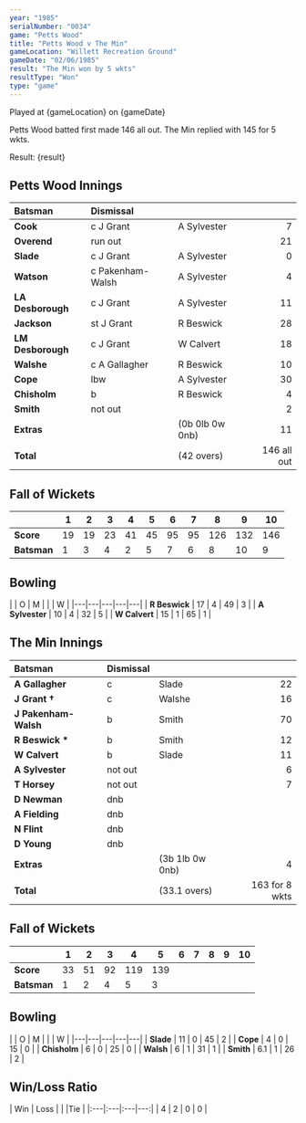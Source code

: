 ```yaml
---
year: "1985"
serialNumber: "0034"
game: "Petts Wood"
title: "Petts Wood v The Min"
gameLocation: "Willett Recreation Ground"
gameDate: "02/06/1985"
result: "The Min won by 5 wkts"
resultType: "Won"
type: "game"
---
```


Played at {gameLocation} on {gameDate} 

Petts Wood batted first made 146 all out. The Min replied with 145 for 5 wkts.

Result: {result}
 
## Petts Wood Innings

| Batsman | Dismissal |  |  |
|:---|:---|---|---:|
| **Cook** | c J Grant | A Sylvester | 7 | 
| **Overend** | run out |  | 21 | 
| **Slade** | c J Grant | A Sylvester | 0 | 
| **Watson** | c Pakenham-Walsh | A Sylvester | 4 | 
| **LA Desborough** | c J Grant | A Sylvester | 11 | 
| **Jackson** | st J Grant | R Beswick | 28 | 
| **LM Desborough** | c J Grant | W Calvert | 18 | 
| **Walshe** | c A Gallagher | R Beswick | 10 | 
| **Cope** | lbw | A Sylvester | 30 | 
| **Chisholm** | b | R Beswick | 4 | 
| **Smith** | not out | | 2 | 
| **Extras** | | (0b 0lb 0w 0nb) | 11 | 
| **Total** | | (42 overs) | 146 all out | 

## Fall of Wickets

| | 1 | 2 | 3 | 4 | 5 | 6 | 7 | 8 | 9 | 10 |
|---|---|---|---|---|---|---|---|---|---|---|
| **Score** | 19 | 19 | 23 | 41 | 45 | 95 | 95 | 126 | 132 | 146 |
| **Batsman** | 1 | 3 | 4 | 2 | 5 | 7 | 6 | 8 | 10 | 9 |

## Bowling

| | O | M |  |  | W |
|---|---|---|---|---|
| **R Beswick** | 17 | 4 | 49 | 3 | 
| **A Sylvester** | 10 | 4 | 32 | 5 | 
| **W Calvert** | 15 | 1 | 65 | 1 | 

## The Min Innings

| Batsman | Dismissal |  |  |
|:---|:---|---|---:|
| **A Gallagher** | c | Slade | 22 | 
| **J Grant &#8224;** | c | Walshe | 16 | 
| **J Pakenham-Walsh** | b | Smith | 70 | 
| **R Beswick &#42;** | b  | Smith | 12 | 
| **W Calvert** | b  | Slade | 11 | 
| **A Sylvester** | not out |  | 6 | 
| **T Horsey** | not out |  | 7 | 
| **D Newman** | dnb |  |  | 
| **A Fielding** | dnb |  |  | 
| **N Flint** | dnb |  |  | 
| **D Young** | dnb |  |  | 
| **Extras** | | (3b 1lb 0w 0nb) | 4 | 
| **Total** | | (33.1 overs) | 163 for 8 wkts | 

## Fall of Wickets

| | 1 | 2 | 3 | 4 | 5 | 6 | 7 | 8 | 9 | 10 |
|---|---|---|---|---|---|---|---|---|---|---|
| **Score** | 33 | 51 | 92 | 119 | 139 |  |  |  |  |  | 
| **Batsman** | 1 | 2 | 4 | 5 | 3 |  |  |  |  |  | 


## Bowling

| | O | M |  |  | W |
|---|---|---|---|---|
| **Slade** | 11 | 0 | 45 | 2 | 
| **Cope** | 4 | 0 | 15 | 0 | 
| **Chisholm** | 6 | 0 | 25 | 0 | 
| **Walsh** | 6 | 1 | 31 | 1 | 
| **Smith** | 6.1 | 1 | 26 | 2 |

## Win/Loss Ratio

| Win | Loss |  |  |Tie |
|:---|:---|:---|---:|
| 4 | 2 | 0 | 0 |